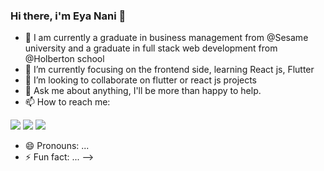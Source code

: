 ### Hi there, i'm Eya Nani 👋
- 🔭 I am currently a graduate in business management from @Sesame university and a graduate in full stack web development from @Holberton school
- 🌱 I’m currently focusing on the frontend side, learning React js, Flutter
- 👯 I’m looking to collaborate on flutter or react js projects
- 💬 Ask me about anything, I'll be more than happy to help.
- 📫 How to reach me: 
<img src="{https://img.shields.io/badge/LinkedIn-0077B5?style=for-the-badge&logo=EYANANI&logoColor=white}" />
<img src="{https://img.shields.io/badge/GitHub-100000?style=for-the-badge&logo=Follow&logoColor=white}" />
<img src="{https://img.shields.io/badge/Gmail-D14836?style=for-the-badge&logo=gmail&logoColor=white}" />

- 😄 Pronouns: ...
- ⚡ Fun fact: ...
-->
